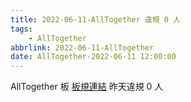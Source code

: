 ```yaml
---
title: 2022-06-11-AllTogether 違規 0 人
tags:
    - AllTogether
abbrlink: 2022-06-11-AllTogether
date: AllTogether-2022-06-11 12:00:00
---
```

AllTogether 板 [板規連結](https://www.ptt.cc/bbs/AllTogether/M.1643211430.A.5FB.html)
昨天違規 0 人
